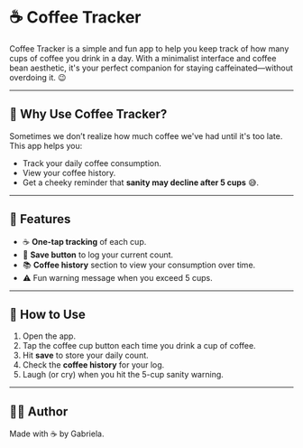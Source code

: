 # ☕ Coffee Tracker

Coffee Tracker is a simple and fun app to help you keep track of how many cups of coffee you drink in a day. With a minimalist interface and coffee bean aesthetic, it's your perfect companion for staying caffeinated—without overdoing it. 😉

---

## 🧠 Why Use Coffee Tracker?

Sometimes we don’t realize how much coffee we've had until it's too late. This app helps you:

- Track your daily coffee consumption.
- View your coffee history.
- Get a cheeky reminder that **sanity may decline after 5 cups** 😅.

---

## 🔧 Features

- ☕ **One-tap tracking** of each cup.
- 💾 **Save button** to log your current count.
- 📚 **Coffee history** section to view your consumption over time.
- ⚠️ Fun warning message when you exceed 5 cups.

---

## 🚀 How to Use

1. Open the app.
2. Tap the coffee cup button each time you drink a cup of coffee.
3. Hit **save** to store your daily count.
4. Check the **coffee history** for your log.
5. Laugh (or cry) when you hit the 5-cup sanity warning.

---

## 👩‍💻 Author

Made with ☕ by Gabriela.
